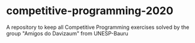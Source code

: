 # competitive-programming-2020
A repository to keep all Competitive Programming exercises solved by the group "Amigos do Davizaum" from UNESP-Bauru
